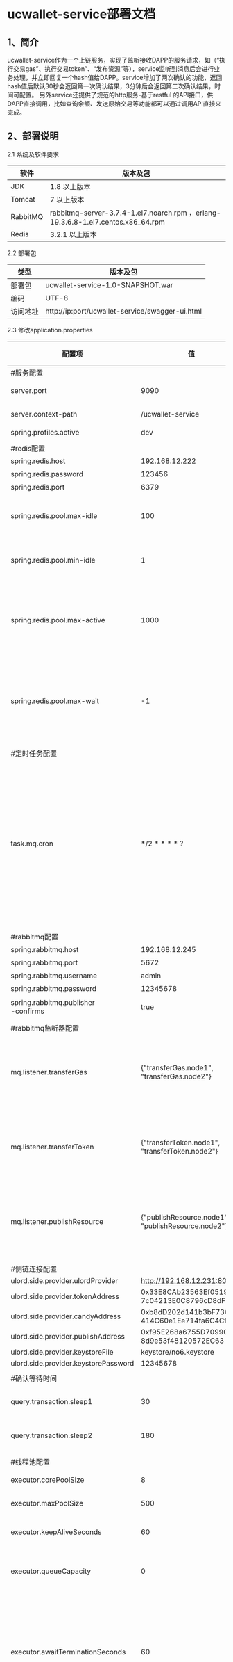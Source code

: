 # ucwallet-service部署文档

## **1、简介**

​	ucwallet-service作为一个上链服务，实现了监听接收DAPP的服务请求，如（“执行交易gas”、执行交易token”、“发布资源”等），service监听到消息后会进行业务处理，并立即回复一个hash值给DAPP。service增加了两次确认的功能，返回hash值后默认30秒会返回第一次确认结果，3分钟后会返回第二次确认结果，时间可配置。
	另外service还提供了规范的http服务-基于restful 的API接口，供DAPP直接调用，比如查询余额、发送原始交易等功能都可以通过调用API直接来完成。

## 2、**部署说明**

2.1 系统及软件要求

| **软件** | **版本及包**                                                 |
| -------- | ------------------------------------------------------------ |
| JDK      | 1.8 以上版本                                                 |
| Tomcat   | 7 以上版本                                                   |
| RabbitMQ | rabbitmq-server-3.7.4-1.el7.noarch.rpm ，erlang-19.3.6.8-1.el7.centos.x86_64.rpm |
| Redis    | 3.2.1 以上版本                                               |

2.2 部署包

| **类型** | **版本及包**                                    |
| -------- | ----------------------------------------------- |
| 部署包   | ucwallet-service-1.0-SNAPSHOT.war               |
| 编码     | UTF-8                                           |
| 访问地址 | http://ip:port/ucwallet-service/swagger-ui.html |

2.3 修改application.properties 

| **配置项**                           | **值**                                            | **配置说明**                                   |
| ------------------------------------ | ------------------------------------------------- | ---------------------------------------------- |
| #服务配置                           |                                                                               ||
| server.port                          | 9090          | 服务访问端口                               |
| server.context-path                  | /ucwallet-service                                 | 服务访问路径                               |
| spring.profiles.active               | dev                                               | 环境                                       |
|                                      |                                                   |                                                |
| #redis配置                          |                                                   |                                                |
| spring.redis.host                    | 192.168.12.222                                    | 地址                                           |
| spring.redis.password                | 123456 | 密码                                           |
| spring.redis.port                    | 6379                                              | 端口                                           |
| spring.redis.pool.max-idle           | 100                                               | 连接池中的最大空闲连接                         |
| spring.redis.pool.min-idle           | 1                                                 | 连接池中的最小空闲连接                         |
| spring.redis.pool.max-active         | 1000                                              | 连接池最大连接数（使用负值表示没有限制）       |
| spring.redis.pool.max-wait           | -1                                                | 连接池最大阻塞等待时间（使用负值表示没有限制） |
|                                      |                                                   |                                                |
| #定时任务配置                       |                                                   |                                                |
| task.mq.cron                         | */2 * * * * ?                                     | 每两秒执行一次定时任务，读取redis中未处理的消息记录，将两次确认的线程放入线程池中进行处理。 |
|                                      |                                                   |                                                |
| #rabbitmq配置                       |                                                   |                                                |
| spring.rabbitmq.host                 | 192.168.12.245                                    | 地址                                           |
| spring.rabbitmq.port                 | 5672                                              | 端口                                           |
| spring.rabbitmq.username             | admin                                             | 用户名                                         |
| spring.rabbitmq.password             | 12345678                                          | 密码                                           |
| spring.rabbitmq.publisher<br>-confirms | true                                              | 配置确认机制                                   |
|                                      |                                                   |                                                |
| #rabbitmq监听器配置                 |                                                   |                                                |
| mq.listener.transferGas              | {"transferGas.node1",<br>"transferGas.node2"}     | 监听器-Gas交易，支持多个节点配置               |
| mq.listener.transferToken            | {"transferToken.node1",<br>"transferToken.node2"} | 监听器-Token交易，支持多个节点配置             |
| mq.listener.publishResource          | {"publishResource.node1",<br>"publishResource.node2"} | 监听器-发布资源，支持多个节点配置              |
|                                      |                                                   |                                                |
| #侧链连接配置                       |                                                   |                                                |
| ulord.side.provider.ulordProvider    | http://192.168.12.231:80                          |                                                |
| ulord.side.provider.tokenAddress     | 0x33E8CAb23563Ef05194Ca<br>7c04213E0C8796cD8dF    |                                                |
| ulord.side.provider.candyAddress     | 0xb8dD202d141b3bF7361A<br>414C60e1Ee714fa6C4Cf    |                                                |
| ulord.side.provider.publishAddress   | 0xf95E268a6755D7099C9d0<br>8d9e53f48120572EC63    |                                                |
| ulord.side.provider.keystoreFile     | keystore/no6.keystore                             |                                                |
| ulord.side.provider.keystorePassword | 12345678                                          |                                                |
|                                      |                                                   |                                                |
| #确认等待时间 |                                                   |                                                |
| query.transaction.sleep1 | 30 | 第一次确认等待时间 |
| query.transaction.sleep2 | 180 | 第二次确认等待时间 |
|                                      |                                                   |                                                |
| #线程池配置 | | |
| executor.corePoolSize | 8 | 核心线程数 |
| executor.maxPoolSize | 500 | 最大线程数 |
| executor.keepAliveSeconds | 60 | 线程活跃时间（秒） |
| executor.queueCapacity | 0 | 线程池所使用的缓冲队列 |
| executor.awaitTerminationSeconds | 60 | 等待时间 （默认为0，此时立即停止），并没等待xx秒后强制停止 |
| executor.threadNamePrefix | async-thread- | 线程池中的线程的名称前缀 |

## 3、接口服务

### 3.1 查询Gas余额接口

```
# 接口方式: http
# 接口名称: 查询Gas余额
# 接口方法名: getGasBalance
# 访问URL: http://192.168.12.222:8080/ucwallet-service/api/getGasBalance
# 返回值类型: JSON

# 返回值: 
{
    "resultCode": 0,
    "resultMsg": "successed",
    "reslut": "99997496336000000000"
}
```

### 3.2 根据钱包地址查询Gas余额接口

```
# 接口方式: http
# 接口名称: 根据钱包地址查询Gas余额
# 接口方法名: getGasBalanceByAddress
# 访问URL: http://192.168.12.222:8080/ucwallet-service/api/getGasBalanceByAddress
# 参数类型: string	
# 参数: address 钱包地址	
# 返回值类型: JSON

# 返回值: 
{
    "resultCode": 0,
    "resultMsg": "successed",
    "reslut": "99997496336000000000"
}
```

### 3.3 查询Token余额接口

```
# 接口方式: http
# 接口名称: 查询Token余额
# 接口方法名: getTokenBalance
# 访问URL: http://192.168.12.222:8080/ucwallet-service/api/getTokenBalance
# 返回值类型: JSON

# 返回值: 
{
    "resultCode": 0,
    "resultMsg": "successed",
    "reslut": "99997496336000000000"
}
```

### 3.4 根据钱包地址查询Token余额接口

```
# 接口方式: http
# 接口名称: 根据钱包地址查询Token余额
# 接口方法名: getTokenBalanceByAddress
# 访问URL: http://192.168.12.222:8080/ucwallet-service/api/getTokenBalanceByAddress
# 参数类型: string	
# 参数: address：钱包地址	
# 返回值类型: JSON

# 返回值: 
{
    "resultCode": 0,
    "resultMsg": "successed",
    "reslut": "99997496336000000000"
}
```

### 3.5 发送原始交易接口

```
# 接口方式: http
# 接口名称: 发送原始交易
# 接口方法名: sendRawTransaction
# 访问URL: http://192.168.12.222:8080/ucwallet-service/api/sendRawTransaction
# 参数类型: string	
# 参数: toAddress：接收方钱包地址, quality：交易数量
# 备注: 
# 返回值类型: JSON

# 返回值: 
{
    "resultCode": 0,
    "resultMsg": "successed",
    "reslut": "99997496336000000000"
}
```



```
# 返回值说明
resultCode：返回结果码	
	0 //操作成功
	1 //无数据
	2 //超时
	3 //参数错误
	9 //系统异常 
resultMsg：返回结果消息
result：返回值
```

